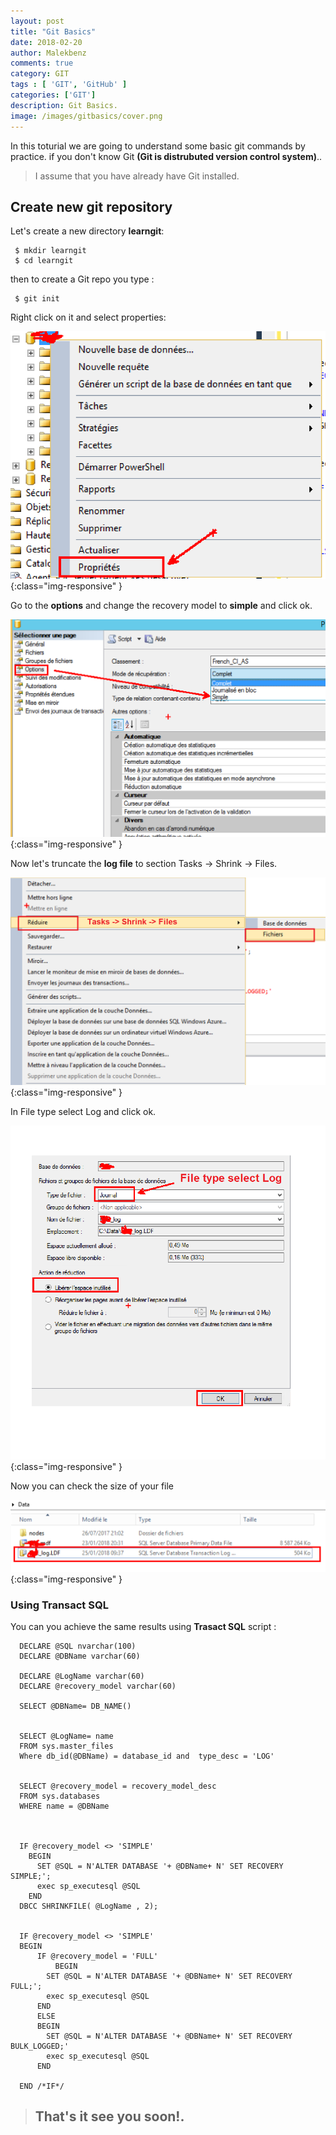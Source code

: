 ```yaml
---
layout: post
title: "Git Basics"
date: 2018-02-20
author: Malekbenz
comments: true
category: GIT
tags : [ 'GIT', 'GitHub' ]
categories: ['GIT']
description: Git Basics.
image: /images/gitbasics/cover.png
---
```



In this toturial we are going to understand some basic git commands by practice. if you don't know Git **(Git is distrubuted version control system)**..

<script async src="//pagead2.googlesyndication.com/pagead/js/adsbygoogle.js"></script>
<!-- malekbenz.autobanner -->
<ins class="adsbygoogle"
     style="display:block"
     data-ad-client="ca-pub-5586778286582193"
     data-ad-slot="1751653660"
     data-ad-format="auto"></ins>
<script>
(adsbygoogle = window.adsbygoogle || []).push({});
</script>


> I assume that you have already have Git installed.


## Create new git repository


Let's create a new directory  **learngit**:

```
 $ mkdir learngit
 $ cd learngit

```
then to create a Git repo you type :

```
 $ git init 

```


Right click on it and select properties: 

![CMD](/images/sqltruncatelog/02.png){:class="img-responsive" }

Go to the **options** and change the  recovery model to **simple** and click ok.

![CMD](/images/sqltruncatelog/03.png){:class="img-responsive" }

Now let's truncate the **log file**  to section Tasks -> Shrink -> Files.

![CMD](/images/sqltruncatelog/04.png){:class="img-responsive" }

 In File type select Log and click ok.

![CMD](/images/sqltruncatelog/05.png){:class="img-responsive" }

Now you can check the size of your file

![CMD](/images/sqltruncatelog/06.png){:class="img-responsive" }




### Using Transact SQL

You can you achieve the same results using **Trasact SQL** script :

```
  DECLARE @SQL nvarchar(100)
  DECLARE @DBName varchar(60)

  DECLARE @LogName varchar(60)
  DECLARE @recovery_model varchar(60)

  SELECT @DBName= DB_NAME()


  SELECT @LogName= name
  FROM sys.master_files
  Where db_id(@DBName) = database_id and  type_desc = 'LOG'


  SELECT @recovery_model = recovery_model_desc
  FROM sys.databases
  WHERE name = @DBName



  IF @recovery_model <> 'SIMPLE'
    BEGIN
      SET @SQL = N'ALTER DATABASE '+ @DBName+ N' SET RECOVERY SIMPLE;';
      exec sp_executesql @SQL
    END
  DBCC SHRINKFILE( @LogName , 2);


  IF @recovery_model <> 'SIMPLE'
  BEGIN
      IF @recovery_model = 'FULL'
          BEGIN
        SET @SQL = N'ALTER DATABASE '+ @DBName+ N' SET RECOVERY FULL;';
        exec sp_executesql @SQL
      END
      ELSE
      BEGIN
        SET @SQL = N'ALTER DATABASE '+ @DBName+ N' SET RECOVERY BULK_LOGGED;'
        exec sp_executesql @SQL
      END
      
  END /*IF*/

```


>
> ## That's it see you soon!.
> 